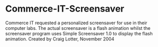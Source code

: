Commerce-IT-Screensaver
=======================

Commerce IT requested a personalized screensaver for use in their computer labs. The actual screensaver is a flash animation whilst the screensaver program uses Simple Screensaver 1.0 to display the flash animation.   Created by Craig Lotter, November 2004
